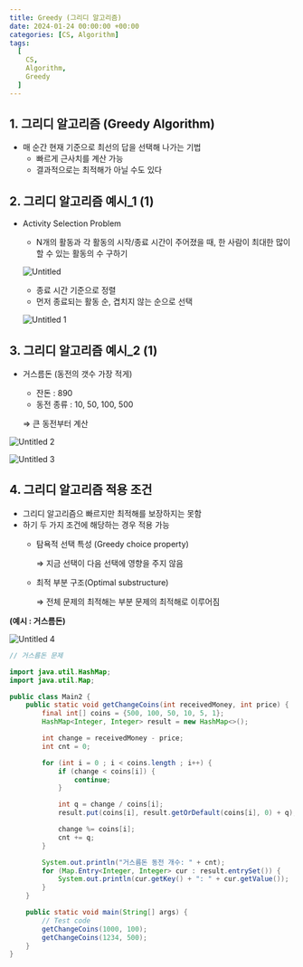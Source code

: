 ```yaml
---
title: Greedy (그리디 알고리즘)
date: 2024-01-24 00:00:00 +00:00
categories: [CS, Algorithm]
tags:
  [
    CS,
    Algorithm,
    Greedy
  ]
---
```


## 1. 그리디 알고리즘 (Greedy Algorithm)

- 매 순간 현재 기준으로 최선의 답을 선택해 나가는 기법
    - 빠르게 근사치를 계산 가능
    - 결과적으로는 최적해가 아닐 수도 있다

## 2. 그리디 알고리즘 예시_1 (1)

- Activity Selection Problem
    - N개의 활동과 각 활동의 시작/종료 시간이 주어졌을 때, 한 사람이 최대한 많이 할 수 있는 활동의 수 구하기
    
    ![Untitled](https://github.com/KimHyungkeun/KimHyungkeun.github.io/assets/12759500/5c527a81-dd32-4aac-8313-76e1ca5e53ee)

    
    - 종료 시간 기준으로 정렬
    - 먼저 종료되는 활동 순, 겹치지 않는 순으로 선택
    
    ![Untitled 1](https://github.com/KimHyungkeun/KimHyungkeun.github.io/assets/12759500/b544c74d-533d-48e2-b021-4756941166d1)

    

## 3. 그리디 알고리즘 예시_2 (1)

- 거스름돈 (동전의 갯수 가장 적게)
    - 잔돈 : 890
    - 동전 종류 : 10, 50, 100, 500
    
    ⇒ 큰 동전부터 계산
    

![Untitled 2](https://github.com/KimHyungkeun/KimHyungkeun.github.io/assets/12759500/74f7e080-2f89-440b-96b7-e2d896c87156)


![Untitled 3](https://github.com/KimHyungkeun/KimHyungkeun.github.io/assets/12759500/c47cba87-15a5-4ba8-b89c-237597652904)


## 4. 그리디 알고리즘 적용 조건

- 그리디 알고리즘으 빠르지만 최적해를 보장하지는 못함
- 하기 두 가지 조건에 해당하는 경우 적용 가능
    - 탐욕적 선택 특성 (Greedy choice property)
        
        ⇒ 지금 선택이 다음 선택에 영향을 주지 않음
        
    - 최적 부분 구조(Optimal substructure)
        
        ⇒ 전체 문제의 최적해는 부분 문제의 최적해로 이루어짐
        

**(예시 : 거스름돈)**

![Untitled 4](https://github.com/KimHyungkeun/KimHyungkeun.github.io/assets/12759500/587e9619-1d4b-405c-b08e-36d162560866)


```java
// 거스름돈 문제

import java.util.HashMap;
import java.util.Map;

public class Main2 {
    public static void getChangeCoins(int receivedMoney, int price) {
        final int[] coins = {500, 100, 50, 10, 5, 1};
        HashMap<Integer, Integer> result = new HashMap<>();

        int change = receivedMoney - price;
        int cnt = 0;

        for (int i = 0 ; i < coins.length ; i++) {
            if (change < coins[i]) {
                continue;
            }

            int q = change / coins[i];
            result.put(coins[i], result.getOrDefault(coins[i], 0) + q);

            change %= coins[i];
            cnt += q;
        }

        System.out.println("거스름돈 동전 개수: " + cnt);
        for (Map.Entry<Integer, Integer> cur : result.entrySet()) {
            System.out.println(cur.getKey() + ": " + cur.getValue());
        }
    }

    public static void main(String[] args) {
        // Test code
        getChangeCoins(1000, 100);
        getChangeCoins(1234, 500);
    }
}
```
